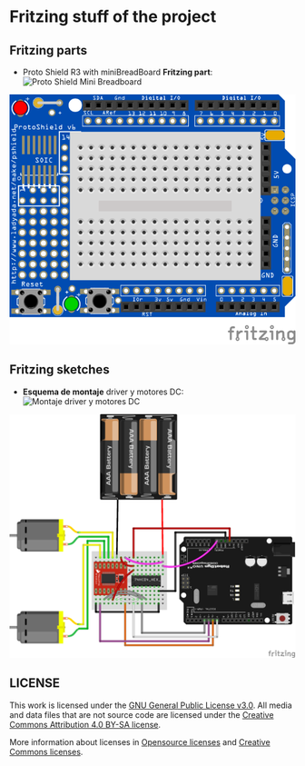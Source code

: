 # Fritzing stuff of the project

## Fritzing parts

* Proto Shield R3 with miniBreadBoard **Fritzing part**: ![Proto Shield Mini Breadboard](ProtoShieldMiniBreadboard.fzpz)

![Proto Shield Mini Breadboard](ProtoShieldMiniBreadboard_bb.png)

## Fritzing sketches

* **Esquema de montaje** driver y motores DC: ![Montaje driver y motores DC](montaje_driverymotores.fzz)

![Montaje driver y motores DC](montaje_driverymotores_bb.png)


## LICENSE

This work is licensed under the [GNU General Public License v3.0](LICENSE-GPLV30). All media and data files that are not source code are licensed under the [Creative Commons Attribution 4.0 BY-SA license](LICENSE-CCBYSA40).

More information about licenses in [Opensource licenses](https://opensource.org/licenses/) and [Creative Commons licenses](https://creativecommons.org/licenses/).